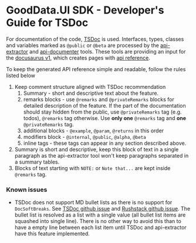 # GoodData.UI SDK - Developer's Guide for TSDoc

For documentation of the code, [TSDoc](https://tsdoc.org/) is used. Interfaces, types, classes and variables marked as `@public` or `@beta` are processed by the [api-extractor](https://api-extractor.com/)
and [api-documenter](https://api-extractor.com/pages/commands/api-documenter_markdown/) tools. These tools are providing an input for the [docusaurus v1](https://v1.docusaurus.io/), which creates pages
with [api reference](https://sdk.gooddata.com/gooddata-ui-apidocs/vNext/docs/index.html).

To keep the generated API reference simple and readable, follow the rules listed below

1. Keep comment structure aligned with TSDoc recommendation
    1. Summary - short and descriptive text about the feature.
    2. remarks blocks - use `@remarks` and `@privateRemarks` blocks for detailed description of the feature. If the part of the documentation should stay hidden from the public, use `@privateRemarks` tag (e.g. todos), `@remarks` tag otherwise.
       Use **only one** `@remarks` tag and **one** `@privateRemarks` tag.
    3. additional blocks - `@example`, `@param`, `@returns` in this order
    4. modifiers block - `@internal`, `@public`, `@alpha`, `@beta`
    5. inline tags - these tags can appear in any section described above.
2. Summary is short and descriptive, keep this block of text in a single paragraph as the api-extractor tool won't keep paragraphs separated in a summary tables.
3. Blocks of text starting with `NOTE:` or `Note that...` are kept inside `@remarks` tag.

### Known issues

-   TSDoc does not support MD bullet lists as there is no support for `DocSoftBreaks`. See [TSDoc github issue](https://github.com/microsoft/tsdoc/issues/178) and [Rushstack github issue](https://github.com/microsoft/rushstack/issues/1441). The bullet list is resolved as a list with a single value (all bullet list items are squashed into single line). There is no other way to avoid this than to have a empty line between each list item until TSDoc and api-extractor have this feature implemented.
